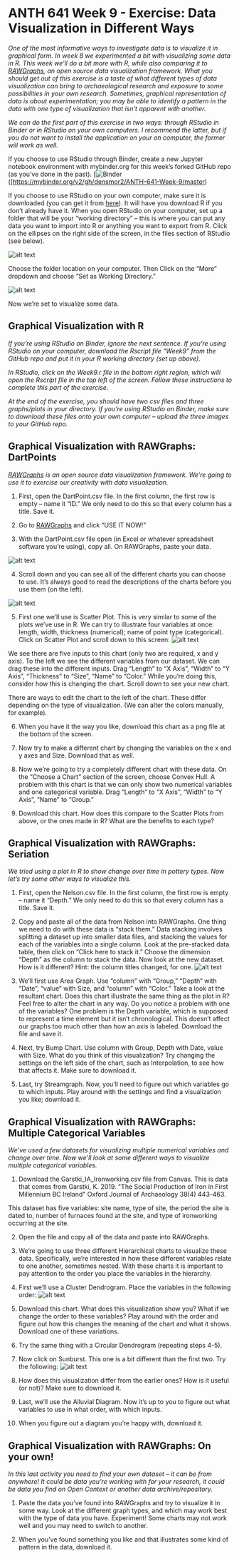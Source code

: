 # ANTH 641 Week 9 - Exercise: Data Visualization in Different Ways

_One of the most informative ways to investigate data is to visualize it in graphical form. In week 8 we experimented a bit with visualizing some data in R. This week we’ll do a bit more with R, while also comparing it to [RAWGraphs](https://rawgraphs.io/), an open source data visualization framework. What you should get out of this exercise is a taste of what different types of data visualization can bring to archaeological research and exposure to some possibilities in your own research. Sometimes, graphical representation of data is about experimentation; you may be able to identify a pattern in the data with one type of visualization that isn’t apparent with another._ 

_We can do the first part of this exercise in two ways: through RStudio in Binder or in RStudio on your own computers. I recommend the latter, but if you do not want to install the application on your on computer, the former will work as well._

If you choose to use RStudio through Binder, create a new Jupyter notebook environment with mybinder.org for this week’s forked GitHub repo (as you’ve done in the past). [![Binder](https://mybinder.org/badge_logo.svg)(]https://mybinder.org/v2/gh/densmor2/ANTH-641-Week-9/master)

If you choose to use RStudio on your own computer, make sure it is downloaded (you can get it from [here](https://rstudio.com/products/rstudio/download/#download)). It will have you download R if you don’t already have it. When you open RStudio on your computer, set up a folder that will be your “working directory” – this is where you can put any data you want to import into R or anything you want to export from R. Click on the ellipses on the right side of the screen, in the files section of RStudio (see below). 

![alt text](https://github.com/kgarstki/ANTH-641-Week-9/blob/master/Images/Image1.png)

Choose the folder location on your computer. Then Click on the “More” dropdown and choose “Set as Working Directory.”

![alt text](https://github.com/kgarstki/ANTH-641-Week-9/blob/master/Images/Image2.png)

Now we’re set to visualize some data. 

## Graphical Visualization with R
_If you’re using RStudio on Binder, ignore the next sentence. If you’re using RStudio on your computer, download the Rscript file “Week9” from the GitHub repo and put it in your R working directory (set up above)._

_In RStudio, click on the Week9.r file in the bottom right region, which will open the Rscript file in the top left of the screen. Follow these instructions to complete this part of the exercise._

_At the end of the exercise, you should have two csv files and three graphs/plots in your directory. If you’re using RStudio on Binder, make sure to download these files onto your own computer – upload the three images to your GitHub repo._

## Graphical Visualization with RAWGraphs: DartPoints
_[RAWGraphs](https://rawgraphs.io/) is an open source data visualization framework. We’re going to use it to exercise our creativity with data visualization._ 

1. First, open the DartPoint.csv file. In the first column, the first row is empty – name it “ID.” We only need to do this so that every column has a title. Save it. 

2. Go to [RAWGraphs](https://rawgraphs.io/) and click “USE IT NOW!”

3. With the DartPoint.csv file open (in Excel or whatever spreadsheet software you’re using), copy all. On RAWGraphs, paste your data. 

![alt text](https://github.com/kgarstki/ANTH-641-Week-9/blob/master/Images/Image3.png)

4. Scroll down and you can see all of the different charts you can choose to use. It’s always good to read the descriptions of the charts before you use them (on the left). 

![alt text](https://github.com/kgarstki/ANTH-641-Week-9/blob/master/Images/Image4.png)

5. First one we’ll use is Scatter Plot. This is very similar to some of the plots we’ve use in R. We can try to illustrate four variables at once: length, width, thickness (numerical); name of point type (categorical). Click on Scatter Plot and scroll down to this screen: 
![alt text](https://github.com/kgarstki/ANTH-641-Week-9/blob/master/Images/Image5.png)

We see there are five inputs to this chart (only two are required, x and y axis). To the left we see the different variables from our dataset. We can drag these into the different inputs. Drag “Length” to “X Axis”, “Width” to “Y Axis”, “Thickness” to “Size”, “Name” to “Color.” While you’re doing this, consider how this is changing the chart. Scroll down to see your new chart.

There are ways to edit the chart to the left of the chart. These differ depending on the type of visualization. (We can alter the colors manually, for example). 

6. When you have it the way you like, download this chart as a png file at the bottom of the screen. 

7. Now try to make a different chart by changing the variables on the x and y axes and Size. Download that as well. 

8. Now we’re going to try a completely different chart with these data. On the “Choose a Chart” section of the screen, choose Convex Hull. A problem with this chart is that we can only show two numerical variables and one categorical variable. Drag “Length” to “X Axis”, “Width” to “Y Axis”, “Name” to “Group.” 

9. Download this chart. How does this compare to the Scatter Plots from above, or the ones made in R? What are the benefits to each type? 

## Graphical Visualization with RAWGraphs: Seriation

_We tried using a plot in R to show change over time in pottery types. Now let’s try some other ways to visualize this._

1. First, open the Nelson.csv file. In the first column, the first row is empty – name it “Depth.” We only need to do this so that every column has a title. Save it.

2. Copy and paste all of the data from Nelson into RAWGraphs. One thing we need to do with these data is “stack them.” Data stacking involves splitting a dataset up into smaller data files, and stacking the values for each of the variables into a single column. Look at the pre-stacked data table, then click on “Click here to stack it.” Choose the dimension “Depth” as the column to stack the data. Now look at the new dataset. How is it different? Hint: the column titles changed, for one. 
![alt text](https://github.com/kgarstki/ANTH-641-Week-9/blob/master/Images/Image6.png)

3. We’ll first use Area Graph. Use “column” with “Group,” “Depth” with “Date”, “value” with Size, and “column” with “Color.” Take a look at the resultant chart. Does this chart illustrate the same thing as the plot in R? Feel free to alter the chart in any way. Do you notice a problem with one of the variables? One problem is the Depth variable, which is supposed to represent a time element but it isn’t chronological. This doesn’t affect our graphs too much other than how an axis is labeled. Download the file and save it.

4. Next, try Bump Chart. Use column with Group, Depth with Date, value with Size. What do you think of this visualization? Try changing the settings on the left side of the chart, such as Interpolation, to see how that affects it. Make sure to download it. 

5. Last, try Streamgraph. Now, you’ll need to figure out which variables go to which inputs. Play around with the settings and find a visualization you like; download it. 

## Graphical Visualization with RAWGraphs: Multiple Categorical Variables
_We’ve used a few datasets for visualizing multiple numerical variables and change over time. Now we’ll look at some different ways to visualize multiple categorical variables._

1. Download the Garstki_IA_Ironworking.csv file from Canvas. This is data that comes from Garstki, K. 2019. "The Social Production of Iron in First Millennium BC Ireland" Oxford Journal of Archaeology 38(4) 443-463.

This dataset has five variables: site name, type of site, the period the site is dated to, number of furnaces found at the site, and type of ironworking occurring at the site. 

2. Open the file and copy all of the data and paste into RAWGraphs. 

3. We’re going to use three different Hierarchical charts to visualize these data. Specifically, we’re interested in how these different variables relate to one another, sometimes nested. With these charts it is important to pay attention to the order you place the variables in the hierarchy. 

4. First we’ll use a Cluster Dendrogram. Place the variables in the following order:
![alt text](https://github.com/kgarstki/ANTH-641-Week-9/blob/master/Images/Image7.png)

5. Download this chart. What does this visualization show you? What if we change the order to these variables? Play around with the order and figure out how this changes the meaning of the chart and what it shows. Download one of these variations. 

6. Try the same thing with a Circular Dendrogram (repeating steps 4-5). 

7. Now click on Sunburst. This one is a bit different than the first two. Try the following: 
![alt text](https://github.com/kgarstki/ANTH-641-Week-9/blob/master/Images/Image8.png)

8. How does this visualization differ from the earlier ones? How is it useful (or not)? Make sure to download it. 

9. Last, we’ll use the Alluvial Diagram. Now it’s up to you to figure out what variables to use in what order, with which inputs. 

10. When you figure out a diagram you’re happy with, download it. 

## Graphical Visualization with RAWGraphs: On your own!
_In this last activity you need to find your own dataset – it can be from anywhere! It could be data you’re working with for your research, it could be data you find on Open Context or another data archive/repository._

1. Paste the data you’ve found into RAWGraphs and try to visualize it in some way. Look at the different graph types, and which may work best with the type of data you have. Experiment! Some charts may not work well and you may need to switch to another. 

2. When you’ve found something you like and that illustrates some kind of pattern in the data, download it. 
